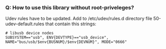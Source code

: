 ### Q: How to use this library without root-priveleges? ###

Udev rules have to be updated. Add to /etc/udev/rules.d directory file 50-udev-default.rules that contain this strings:

```
# libusb device nodes
SUBSYSTEM=="usb", ENV{DEVTYPE}=="usb_device", NAME="bus/usb/$env{BUSNUM}/$env{DEVNUM}", MODE="0666"
```
